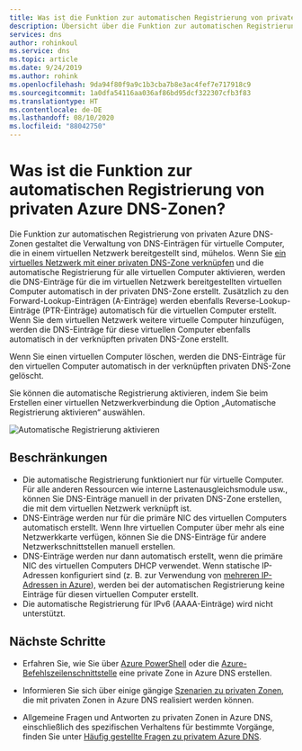```yaml
---
title: Was ist die Funktion zur automatischen Registrierung von privaten Azure DNS-Zonen?
description: Übersicht über die Funktion zur automatischen Registrierung von privaten Azure DNS-Zonen
services: dns
author: rohinkoul
ms.service: dns
ms.topic: article
ms.date: 9/24/2019
ms.author: rohink
ms.openlocfilehash: 9da94f80f9a9c1b3cba7b8e3ac4fef7e717918c9
ms.sourcegitcommit: 1a0dfa54116aa036af86bd95dcf322307cfb3f83
ms.translationtype: HT
ms.contentlocale: de-DE
ms.lasthandoff: 08/10/2020
ms.locfileid: "88042750"
---
```

# <a name="what-is-the-autoregistration-feature-of-azure-dns-private-zones"></a>Was ist die Funktion zur automatischen Registrierung von privaten Azure DNS-Zonen?

Die Funktion zur automatischen Registrierung von privaten Azure DNS-Zonen gestaltet die Verwaltung von DNS-Einträgen für virtuelle Computer, die in einem virtuellen Netzwerk bereitgestellt sind, mühelos. Wenn Sie [ein virtuelles Netzwerk mit einer privaten DNS-Zone verknüpfen](./private-dns-virtual-network-links.md) und die automatische Registrierung für alle virtuellen Computer aktivieren, werden die DNS-Einträge für die im virtuellen Netzwerk bereitgestellten virtuellen Computer automatisch in der privaten DNS-Zone erstellt. Zusätzlich zu den Forward-Lookup-Einträgen (A-Einträge) werden ebenfalls Reverse-Lookup-Einträge (PTR-Einträge) automatisch für die virtuellen Computer erstellt.
Wenn Sie dem virtuellen Netzwerk weitere virtuelle Computer hinzufügen, werden die DNS-Einträge für diese virtuellen Computer ebenfalls automatisch in der verknüpften privaten DNS-Zone erstellt.

Wenn Sie einen virtuellen Computer löschen, werden die DNS-Einträge für den virtuellen Computer automatisch in der verknüpften privaten DNS-Zone gelöscht.

Sie können die automatische Registrierung aktivieren, indem Sie beim Erstellen einer virtuellen Netzwerkverbindung die Option „Automatische Registrierung aktivieren“ auswählen.

![Automatische Registrierung aktivieren](./media/privatedns-concepts/enable-autoregistration.png)

## <a name="restrictions"></a>Beschränkungen

* Die automatische Registrierung funktioniert nur für virtuelle Computer. Für alle anderen Ressourcen wie interne Lastenausgleichsmodule usw., können Sie DNS-Einträge manuell in der privaten DNS-Zone erstellen, die mit dem virtuellen Netzwerk verknüpft ist.
* DNS-Einträge werden nur für die primäre NIC des virtuellen Computers automatisch erstellt. Wenn Ihre virtuellen Computer über mehr als eine Netzwerkkarte verfügen, können Sie die DNS-Einträge für andere Netzwerkschnittstellen manuell erstellen.
* DNS-Einträge werden nur dann automatisch erstellt, wenn die primäre NIC des virtuellen Computers DHCP verwendet. Wenn statische IP-Adressen konfiguriert sind (z. B. zur Verwendung von [mehreren IP-Adressen in Azure](https://docs.microsoft.com/azure/virtual-network/virtual-network-multiple-ip-addresses-portal#os-config)), werden bei der automatischen Registrierung keine Einträge für diesen virtuellen Computer erstellt.
* Die automatische Registrierung für IPv6 (AAAA-Einträge) wird nicht unterstützt.

## <a name="next-steps"></a>Nächste Schritte

* Erfahren Sie, wie Sie über [Azure PowerShell](./private-dns-getstarted-powershell.md) oder die [Azure-Befehlszeilenschnittstelle](./private-dns-getstarted-cli.md) eine private Zone in Azure DNS erstellen.

* Informieren Sie sich über einige gängige [Szenarien zu privaten Zonen](./private-dns-scenarios.md), die mit privaten Zonen in Azure DNS realisiert werden können.

* Allgemeine Fragen und Antworten zu privaten Zonen in Azure DNS, einschließlich des spezifischen Verhaltens für bestimmte Vorgänge, finden Sie unter [Häufig gestellte Fragen zu privatem Azure DNS](./dns-faq-private.md).
